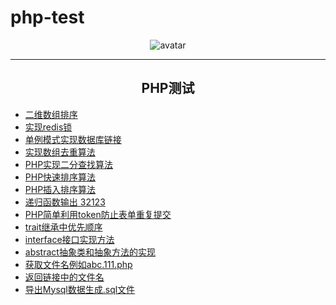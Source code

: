 # php-test
<div align=center>

![avatar](https://images.weserv.nl/?url=avatars.githubusercontent.com/u/9638312?v=4&h=100&w=100&fit=cover&mask=circle&maxage=7d
)
</div>

***

<h2 align="center">PHP测试</h2>

- [二维数组排序](array_multisort.php)
- [实现redis锁](redis_test.php)
- [单例模式实现数据库链接](singleton.php)
- [实现数组去重算法](array_unique.php)
- [PHP实现二分查找算法](binary_search.php)
- [PHP快速排序算法](quick_sort.php)
- [PHP插入排序算法](insert_sort.php)
- [递归函数输出 32123](recursion.php)
- [PHP简单利用token防止表单重复提交](session_token.php)
- [trait继承中优先顺序](trait.php)
- [interface接口实现方法](interface_test.php)
- [abstract抽象类和抽象方法的实现](abstract_test.php)
- [获取文件名例如abc.111.php](get_ext.php)
- [返回链接中的文件名](url_basename.php)
- [导出Mysql数据生成.sql文件](export_sql.php.php)